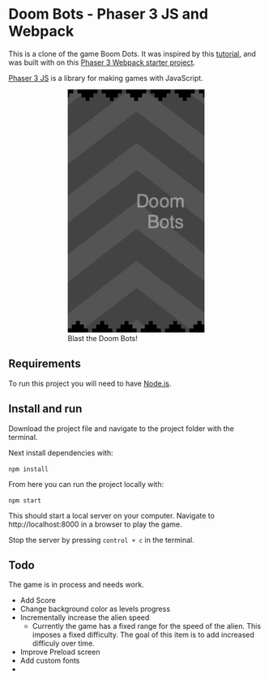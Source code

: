 # Doom Bots - Phaser 3 JS and Webpack

This is a clone of the game Boom Dots. It was inspired by this 
[tutorial](http://codetuto.com/2018/02/getting-started-phaser-3-es6-create-boomdots-game/), and was built with on this [Phaser 3 Webpack 
starter project](https://github.com/soggybag/phaser3-project-template). 

[Phaser 3 JS](https://photonstorm.github.io/phaser3-docs/index.html) 
is a library for making games with JavaScript. 

<figure style="width: 270px; margin: auto">
    <img src="Doom-Bots.gif" width="270" height="480">
    <figcaption>
        Blast the Doom Bots!
    </figcaption>
</figure>

## Requirements

To run this project you will need to have [Node.js](https://nodejs.org).

## Install and run

Download the project file and navigate to the project folder with the terminal. 

Next install dependencies with: 

`npm install`

From here you can run the project locally with: 

`npm start`

This should start a local server on your computer. Navigate to http://localhost:8000 in a browser to play the game. 

Stop the server by pressing `control + c` in the terminal. 

## Todo

The game is in process and needs work. 

- Add Score 
- Change background color as levels progress
- Incrementally increase the alien speed 
    - Currently the game has a fixed range for the speed of the alien. This imposes a fixed difficulty. The goal of this item is to add increased difficuly over time. 
- Improve Preload screen
- Add custom fonts
- 